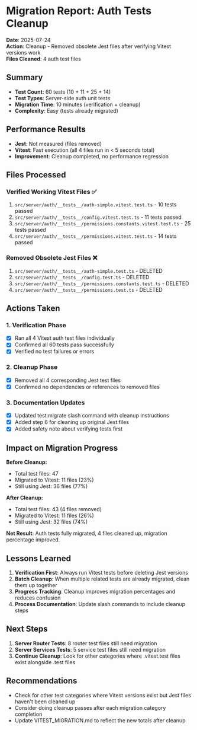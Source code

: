 # Migration Report: Auth Tests Cleanup

**Date**: 2025-07-24  
**Action**: Cleanup - Removed obsolete Jest files after verifying Vitest versions work  
**Files Cleaned**: 4 auth test files  

## Summary
- **Test Count**: 60 tests (10 + 11 + 25 + 14)
- **Test Types**: Server-side auth unit tests
- **Migration Time**: 10 minutes (verification + cleanup)
- **Complexity**: Easy (tests already migrated)

## Performance Results
- **Jest**: Not measured (files removed)
- **Vitest**: Fast execution (all 4 files run in < 5 seconds total)
- **Improvement**: Cleanup completed, no performance regression

## Files Processed

### Verified Working Vitest Files ✅
1. `src/server/auth/__tests__/auth-simple.vitest.test.ts` - 10 tests passed
2. `src/server/auth/__tests__/config.vitest.test.ts` - 11 tests passed  
3. `src/server/auth/__tests__/permissions.constants.vitest.test.ts` - 25 tests passed
4. `src/server/auth/__tests__/permissions.vitest.test.ts` - 14 tests passed

### Removed Obsolete Jest Files ❌
1. `src/server/auth/__tests__/auth-simple.test.ts` - DELETED
2. `src/server/auth/__tests__/config.test.ts` - DELETED
3. `src/server/auth/__tests__/permissions.constants.test.ts` - DELETED  
4. `src/server/auth/__tests__/permissions.test.ts` - DELETED

## Actions Taken

### 1. Verification Phase
- [x] Ran all 4 Vitest auth test files individually
- [x] Confirmed all 60 tests pass successfully
- [x] Verified no test failures or errors

### 2. Cleanup Phase  
- [x] Removed all 4 corresponding Jest test files
- [x] Confirmed no dependencies or references to removed files

### 3. Documentation Updates
- [x] Updated test:migrate slash command with cleanup instructions
- [x] Added step 6 for cleaning up original Jest files
- [x] Added safety note about verifying tests first

## Impact on Migration Progress

**Before Cleanup:**
- Total test files: 47
- Migrated to Vitest: 11 files (23%)
- Still using Jest: 36 files (77%)

**After Cleanup:**
- Total test files: 43 (4 files removed)
- Migrated to Vitest: 11 files (26%)
- Still using Jest: 32 files (74%)

**Net Result**: Auth tests fully migrated, 4 files cleaned up, migration percentage improved.

## Lessons Learned

1. **Verification First**: Always run Vitest tests before deleting Jest versions
2. **Batch Cleanup**: When multiple related tests are already migrated, clean them up together
3. **Progress Tracking**: Cleanup improves migration percentages and reduces confusion
4. **Process Documentation**: Update slash commands to include cleanup steps

## Next Steps

1. **Server Router Tests**: 8 router test files still need migration
2. **Server Services Tests**: 5 service test files still need migration  
3. **Continue Cleanup**: Look for other categories where .vitest.test files exist alongside .test files

## Recommendations

- Check for other test categories where Vitest versions exist but Jest files haven't been cleaned up
- Consider doing cleanup passes after each migration category completion
- Update VITEST_MIGRATION.md to reflect the new totals after cleanup